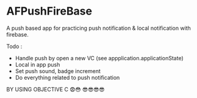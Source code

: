# AFPushFireBase

A push based app for practicing push notification & local notification with firebase.

Todo : 
  - Handle push by open a new VC (see appplication.applicationState)
  - Local in app push
  - Set push sound,  badge increment
  - Do everything related to push notification

  
  BY USING OBJECTIVE C 😨😳
  😎😎😎😎
